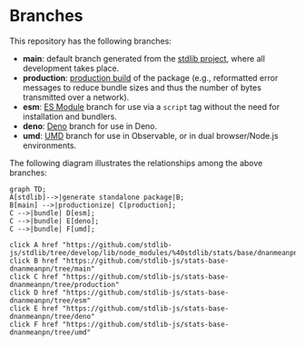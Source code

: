 <!--

@license Apache-2.0

Copyright (c) 2022 The Stdlib Authors.

Licensed under the Apache License, Version 2.0 (the "License");
you may not use this file except in compliance with the License.
You may obtain a copy of the License at

    http://www.apache.org/licenses/LICENSE-2.0

Unless required by applicable law or agreed to in writing, software
distributed under the License is distributed on an "AS IS" BASIS,
WITHOUT WARRANTIES OR CONDITIONS OF ANY KIND, either express or implied.
See the License for the specific language governing permissions and
limitations under the License.

-->

# Branches

This repository has the following branches:

-   **main**: default branch generated from the [stdlib project][stdlib-url], where all development takes place.
-   **production**: [production build][production-url] of the package (e.g., reformatted error messages to reduce bundle sizes and thus the number of bytes transmitted over a network).
-   **esm**: [ES Module][esm-url] branch for use via a `script` tag without the need for installation and bundlers.
-   **deno**: [Deno][deno-url] branch for use in Deno.
-   **umd**: [UMD][umd-url] branch for use in Observable, or in dual browser/Node.js environments.

The following diagram illustrates the relationships among the above branches:

```mermaid
graph TD;
A[stdlib]-->|generate standalone package|B;
B[main] -->|productionize| C[production];
C -->|bundle| D[esm];
C -->|bundle| E[deno];
C -->|bundle| F[umd];

click A href "https://github.com/stdlib-js/stdlib/tree/develop/lib/node_modules/%40stdlib/stats/base/dnanmeanpn"
click B href "https://github.com/stdlib-js/stats-base-dnanmeanpn/tree/main"
click C href "https://github.com/stdlib-js/stats-base-dnanmeanpn/tree/production"
click D href "https://github.com/stdlib-js/stats-base-dnanmeanpn/tree/esm"
click E href "https://github.com/stdlib-js/stats-base-dnanmeanpn/tree/deno"
click F href "https://github.com/stdlib-js/stats-base-dnanmeanpn/tree/umd"
```

[stdlib-url]: https://github.com/stdlib-js/stdlib/tree/develop/lib/node_modules/%40stdlib/stats/base/dnanmeanpn
[production-url]: https://github.com/stdlib-js/stats-base-dnanmeanpn/tree/production
[deno-url]: https://github.com/stdlib-js/stats-base-dnanmeanpn/tree/deno
[umd-url]: https://github.com/stdlib-js/stats-base-dnanmeanpn/tree/umd
[esm-url]: https://github.com/stdlib-js/stats-base-dnanmeanpn/tree/esm